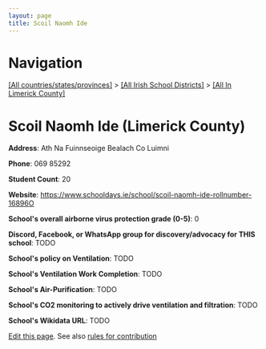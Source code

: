 ```yaml
---
layout: page
title: Scoil Naomh Ide
---
```

# Navigation

[[All countries/states/provinces]](../../..) > [[All Irish School Districts]](../..) > [[All In Limerick County]](..)

# Scoil Naomh Ide (Limerick County)

**Address**: Ath Na Fuinnseoige Bealach Co Luimni

**Phone**: 069 85292

**Student Count**: 20

**Website**: <https://www.schooldays.ie/school/scoil-naomh-ide-rollnumber-16896O>

**School's overall airborne virus protection grade (0-5)**: 0

**Discord, Facebook, or WhatsApp group for discovery/advocacy for THIS school**: TODO

**School's policy on Ventilation**: TODO

**School's Ventilation Work Completion**: TODO

**School's Air-Purification**: TODO

**School's CO2 monitoring to actively drive ventilation and filtration**: TODO

**School's Wikidata URL**: TODO


[Edit this page](https://github.com/ventilate-schools/Ireland/edit/main/./Limerick_County/Scoil_Naomh_Ide.md). See also [rules for contribution](../../../contribution-rules/)